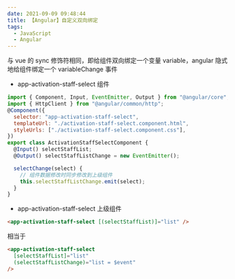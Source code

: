 ```yaml
---
date: 2021-09-09 09:48:44
title: 【Angular】自定义双向绑定
tags:
  - JavaScript
  - Angular
---
```


与 vue 的 sync 修饰符相同，即给组件双向绑定一个变量 variable，angular 隐式地给组件绑定一个 variableChange 事件

- app-activation-staff-select 组件

```js
import { Component, Input, EventEmitter, Output } from "@angular/core";
import { HttpClient } from "@angular/common/http";
@Component({
  selector: "app-activation-staff-select",
  templateUrl: "./activation-staff-select.component.html",
  styleUrls: ["./activation-staff-select.component.css"],
})
export class ActivationStaffSelectComponent {
  @Input() selectStaffList;
  @Output() selectStaffListChange = new EventEmitter();

  selectChange(select) {
    // 组件数据修改时同步修改到上级组件
    this.selectStaffListChange.emit(select);
  }
}
```

- app-activation-staff-select 上级组件

```html
<app-activation-staff-select [(selectStaffList)]="list" />
```

相当于

```html
<app-activation-staff-select
  [selectStaffList]="list"
  (selectStaffListChange)="list = $event"
/>
```
